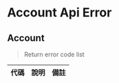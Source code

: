 # Account Api Error

## Account
> Return error code list

| 代碼   | 說明 | 備註 |
| ------ | -------------------------------- | ------ |
